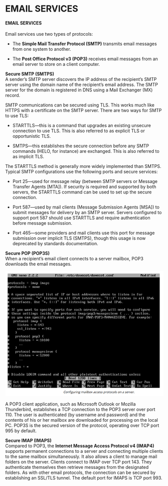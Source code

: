 # EMAIL SERVICES

#### EMAIL SERVICES

Email services use two types of protocols:

-   The **Simple Mail Transfer Protocol (SMTP)** transmits email messages from one system to another.
  
-   The **Post Office Protocol v3 (POP3)** receives email messages from an email server to store on a client computer.
  

**Secure SMTP (SMTPS)**  
A sender’s SMTP server discovers the IP address of the recipient’s SMTP server using the domain name of the recipient’s email address. The SMTP server for the domain is registered in DNS using a Mail Exchanger (MX) record.

SMTP communications can be secured using TLS. This works much like HTTPS with a certificate on the SMTP server. There are two ways for SMTP to use TLS:

-   STARTTLS—this is a command that upgrades an existing unsecure connection to use TLS. This is also referred to as explicit TLS or opportunistic TLS.
  
-   SMTPS—this establishes the secure connection before any SMTP commands (HELO, for instance) are exchanged. This is also referred to as implicit TLS.
  

The STARTTLS method is generally more widely implemented than SMTPS. Typical SMTP configurations use the following ports and secure services:

  
-   Port 25—used for message relay (between SMTP servers or Message Transfer Agents \[MTA\]). If security is required and supported by both servers, the STARTTLS command can be used to set up the secure connection.
  
-   Port 587—used by mail clients (Message Submission Agents \[MSA\]) to submit messages for delivery by an SMTP server. Servers configured to support port 587 should use STARTTLS and require authentication before message submission.
  
-   Port 465—some providers and mail clients use this port for message submission over implicit TLS (SMTPS), though this usage is now deprecated by standards documentation.

  
**Secure POP (POP3S)**  
When a recipient’s email client connects to a server mailbox, POP3 downloads the email messages.

![](./img/emailser.png)

A POP3 client application, such as Microsoft Outlook or Mozilla Thunderbird, establishes a TCP connection to the POP3 server over port 110. The user is authenticated (by username and password) and the contents of his or her mailbox are downloaded for processing on the local PC. POP3S is the secured version of the protocol, operating over TCP port 995 by default.

**Secure IMAP (IMAPS)**  
Compared to POP3, the **Internet Message Access Protocol v4 (IMAP4)** supports permanent connections to a server and connecting multiple clients to the same mailbox simultaneously. It also allows a client to manage mail folders on the server. Clients connect to IMAP over TCP port 143. They authenticate themselves then retrieve messages from the designated folders. As with other email protocols, the connection can be secured by establishing an SSL/TLS tunnel. The default port for IMAPS is TCP port 993.